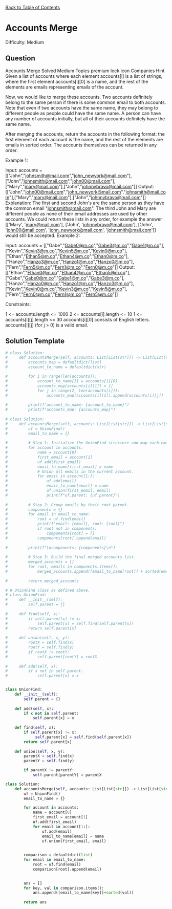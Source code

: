 [Back to Table of Contents](../../README.md)

# Accounts Merge
Difficulty: Medium

## Question
Accounts Merge
Solved
Medium
Topics
premium lock icon
Companies
Hint
Given a list of accounts where each element accounts[i] is a list of strings, where the first element accounts[i][0] is a name, and the rest of the elements are emails representing emails of the account.

Now, we would like to merge these accounts. Two accounts definitely belong to the same person if there is some common email to both accounts. Note that even if two accounts have the same name, they may belong to different people as people could have the same name. A person can have any number of accounts initially, but all of their accounts definitely have the same name.

After merging the accounts, return the accounts in the following format: the first element of each account is the name, and the rest of the elements are emails in sorted order. The accounts themselves can be returned in any order.

 

Example 1:

Input: accounts = [["John","johnsmith@mail.com","john_newyork@mail.com"],["John","johnsmith@mail.com","john00@mail.com"],["Mary","mary@mail.com"],["John","johnnybravo@mail.com"]]
Output: [["John","john00@mail.com","john_newyork@mail.com","johnsmith@mail.com"],["Mary","mary@mail.com"],["John","johnnybravo@mail.com"]]
Explanation:
The first and second John's are the same person as they have the common email "johnsmith@mail.com".
The third John and Mary are different people as none of their email addresses are used by other accounts.
We could return these lists in any order, for example the answer [['Mary', 'mary@mail.com'], ['John', 'johnnybravo@mail.com'], 
['John', 'john00@mail.com', 'john_newyork@mail.com', 'johnsmith@mail.com']] would still be accepted.
Example 2:

Input: accounts = [["Gabe","Gabe0@m.co","Gabe3@m.co","Gabe1@m.co"],["Kevin","Kevin3@m.co","Kevin5@m.co","Kevin0@m.co"],["Ethan","Ethan5@m.co","Ethan4@m.co","Ethan0@m.co"],["Hanzo","Hanzo3@m.co","Hanzo1@m.co","Hanzo0@m.co"],["Fern","Fern5@m.co","Fern1@m.co","Fern0@m.co"]]
Output: [["Ethan","Ethan0@m.co","Ethan4@m.co","Ethan5@m.co"],["Gabe","Gabe0@m.co","Gabe1@m.co","Gabe3@m.co"],["Hanzo","Hanzo0@m.co","Hanzo1@m.co","Hanzo3@m.co"],["Kevin","Kevin0@m.co","Kevin3@m.co","Kevin5@m.co"],["Fern","Fern0@m.co","Fern1@m.co","Fern5@m.co"]]
 

Constraints:

1 <= accounts.length <= 1000
2 <= accounts[i].length <= 10
1 <= accounts[i][j].length <= 30
accounts[i][0] consists of English letters.
accounts[i][j] (for j > 0) is a valid email.

## Solution Template
```python
# class Solution:
#     def accountsMerge(self, accounts: List[List[str]]) -> List[List[str]]:
#         accounts_map = defaultdict(list)
#         account_to_name = defaultdict(str)

#         for i in range(len(accounts)):
#             account_to_name[i] = accounts[i][0]
#             accounts_map[accounts[i][1]] = []
#             for j in range(2, len(accounts[i])):
#                 accounts_map[accounts[i][1]].append(accounts[i][j])
        
#         print(f"account_to_name: {account_to_name}")
#         print(f"accounts_map: {accounts_map}")
                
# class Solution:
#     def accountsMerge(self, accounts: List[List[str]]) -> List[List[str]]:
#         uf = UnionFind()
#         email_to_name = {}
        
#         # Step 1: Initialize the UnionFind structure and map each email to a name.
#         for account in accounts:
#             name = account[0]
#             first_email = account[1]
#             uf.add(first_email)
#             email_to_name[first_email] = name
#             # Union all emails in the current account.
#             for email in account[1:]:
#                 uf.add(email)
#                 email_to_name[email] = name
#                 uf.union(first_email, email)
#                 print(f"uf.parent: {uf.parent}")
        
#         # Step 2: Group emails by their root parent.
#         components = {}
#         for email in email_to_name:
#             root = uf.find(email)
#             print(f"email: {email}, root: {root}")
#             if root not in components:
#                 components[root] = []
#             components[root].append(email)
        
#         print(f"\ncomponents: {components}\n")
        
#         # Step 3: Build the final merged accounts list.
#         merged_accounts = []
#         for root, emails in components.items():
#             merged_accounts.append([email_to_name[root]] + sorted(emails))
        
#         return merged_accounts

# # UnionFind class as defined above.
# class UnionFind:
#     def __init__(self):
#         self.parent = {}
    
#     def find(self, x):
#         if self.parent[x] != x:
#             self.parent[x] = self.find(self.parent[x])
#         return self.parent[x]
    
#     def union(self, x, y):
#         rootX = self.find(x)
#         rootY = self.find(y)
#         if rootX != rootY:
#             self.parent[rootY] = rootX
    
#     def add(self, x):
#         if x not in self.parent:
#             self.parent[x] = x


class UnionFind:
    def __init__(self):
        self.parent = {}
    
    def add(self, x):
        if x not in self.parent:
            self.parent[x] = x
    
    def find(self, x):
        if self.parent[x] != x:
             self.parent[x] = self.find(self.parent[x])
        return self.parent[x]
    
    def union(self, x, y):
        parentX = self.find(x)
        parentY = self.find(y)

        if parentX != parentY:
            self.parent[parentY] = parentX

class Solution:
    def accountsMerge(self, accounts: List[List[str]]) -> List[List[str]]:
        uf = UnionFind()
        email_to_name = {}

        for account in accounts:
            name = account[0]
            first_email = account[1]
            uf.add(first_email)
            for email in account[1:]:
                uf.add(email)
                email_to_name[email] = name
                uf.union(first_email, email)
        

        comparison = defaultdict(list)
        for email in email_to_name:
            root = uf.find(email)
            comparison[root].append(email)
        

        ans = []
        for key, val in comparison.items():
            ans.append([email_to_name[key]]+sorted(val))
        
        return ans
```
